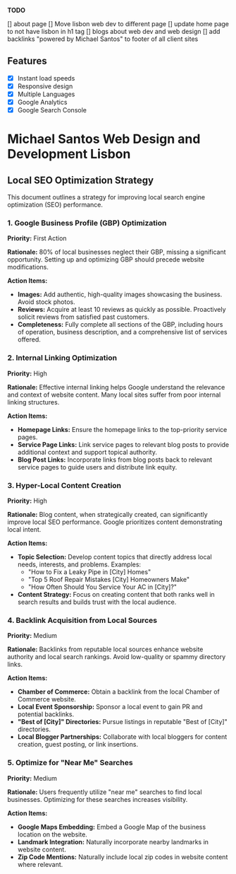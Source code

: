 **TODO**

[] about page
[] Move lisbon web dev to different page
[] update home page to not have lisbon in h1 tag
[] blogs about web dev and web design
[] add backlinks "powered by Michael Santos" to footer of all client sites

## Features

-   [x] Instant load speeds
-   [x] Responsive design
-   [x] Multiple Languages 
-   [x] Google Analytics
-   [x] Google Search Console

# Michael Santos Web Design and Development Lisbon


## Local SEO Optimization Strategy

This document outlines a strategy for improving local search engine optimization (SEO) performance.

### 1. Google Business Profile (GBP) Optimization

**Priority:** First Action

**Rationale:** 80% of local businesses neglect their GBP, missing a significant opportunity.  Setting up and optimizing GBP should precede website modifications.

**Action Items:**

*   **Images:** Add authentic, high-quality images showcasing the business. Avoid stock photos.
*   **Reviews:**  Acquire at least 10 reviews as quickly as possible. Proactively solicit reviews from satisfied past customers.
*   **Completeness:** Fully complete all sections of the GBP, including hours of operation, business description, and a comprehensive list of services offered.

### 2. Internal Linking Optimization

**Priority:** High

**Rationale:** Effective internal linking helps Google understand the relevance and context of website content. Many local sites suffer from poor internal linking structures.

**Action Items:**

*   **Homepage Links:** Ensure the homepage links to the top-priority service pages.
*   **Service Page Links:**  Link service pages to relevant blog posts to provide additional context and support topical authority.
*   **Blog Post Links:**  Incorporate links from blog posts back to relevant service pages to guide users and distribute link equity.

### 3. Hyper-Local Content Creation

**Priority:** High

**Rationale:**  Blog content, when strategically created, can significantly improve local SEO performance. Google prioritizes content demonstrating local intent.

**Action Items:**

*   **Topic Selection:**  Develop content topics that directly address local needs, interests, and problems.  Examples:
    *   "How to Fix a Leaky Pipe in [City] Homes"
    *   "Top 5 Roof Repair Mistakes [City] Homeowners Make"
    *   "How Often Should You Service Your AC in [City]?"
*   **Content Strategy:**  Focus on creating content that both ranks well in search results and builds trust with the local audience.

### 4. Backlink Acquisition from Local Sources

**Priority:** Medium

**Rationale:** Backlinks from reputable local sources enhance website authority and local search rankings. Avoid low-quality or spammy directory links.

**Action Items:**

*   **Chamber of Commerce:**  Obtain a backlink from the local Chamber of Commerce website.
*   **Local Event Sponsorship:** Sponsor a local event to gain PR and potential backlinks.
*   **"Best of [City]" Directories:**  Pursue listings in reputable "Best of [City]" directories.
*   **Local Blogger Partnerships:**  Collaborate with local bloggers for content creation, guest posting, or link insertions.

### 5. Optimize for "Near Me" Searches

**Priority:** Medium

**Rationale:**  Users frequently utilize "near me" searches to find local businesses. Optimizing for these searches increases visibility.

**Action Items:**

*   **Google Maps Embedding:** Embed a Google Map of the business location on the website.
*   **Landmark Integration:**  Naturally incorporate nearby landmarks in website content.
*   **Zip Code Mentions:**  Naturally include local zip codes in website content where relevant.
